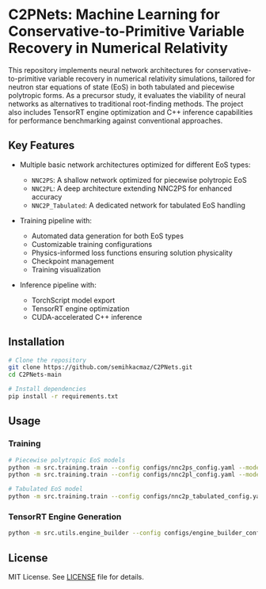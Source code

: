 # C2PNets: Machine Learning for Conservative-to-Primitive Variable Recovery in Numerical Relativity

This repository implements neural network architectures for conservative-to-primitive variable recovery in numerical relativity simulations, tailored for neutron star equations of state (EoS) in both tabulated and piecewise polytropic forms. As a precursor study, it evaluates the viability of neural networks as alternatives to traditional root-finding methods. The project also includes TensorRT engine optimization and C++ inference capabilities for performance benchmarking against conventional approaches.

## Key Features

- Multiple basic network architectures optimized for different EoS types:
  - `NNC2PS`: A shallow network optimized for piecewise polytropic EoS
  - `NNC2PL`: A deep architecture extending NNC2PS for enhanced accuracy
  - `NNC2P_Tabulated`: A dedicated network for tabulated EoS handling

- Training pipeline with:
  - Automated data generation for both EoS types
  - Customizable training configurations
  - Physics-informed loss functions ensuring solution physicality
  - Checkpoint management
  - Training visualization

- Inference pipeline with:
  - TorchScript model export
  - TensorRT engine optimization
  - CUDA-accelerated C++ inference

## Installation

```bash
# Clone the repository
git clone https://github.com/semihkacmaz/C2PNets.git
cd C2PNets-main

# Install dependencies
pip install -r requirements.txt
```

## Usage

### Training 
```bash
# Piecewise polytropic EoS models
python -m src.training.train --config configs/nnc2ps_config.yaml --model NNC2PS
python -m src.training.train --config configs/nnc2pl_config.yaml --model NNC2PL

# Tabulated EoS model
python -m src.training.train --config configs/nnc2p_tabulated_config.yaml --model NNC2P_Tabulated
```

### TensorRT Engine Generation

``` bash
python -m src.utils.engine_builder --config configs/engine_builder_config.yaml
```

## License

MIT License. See [LICENSE](LICENSE) file for details.

